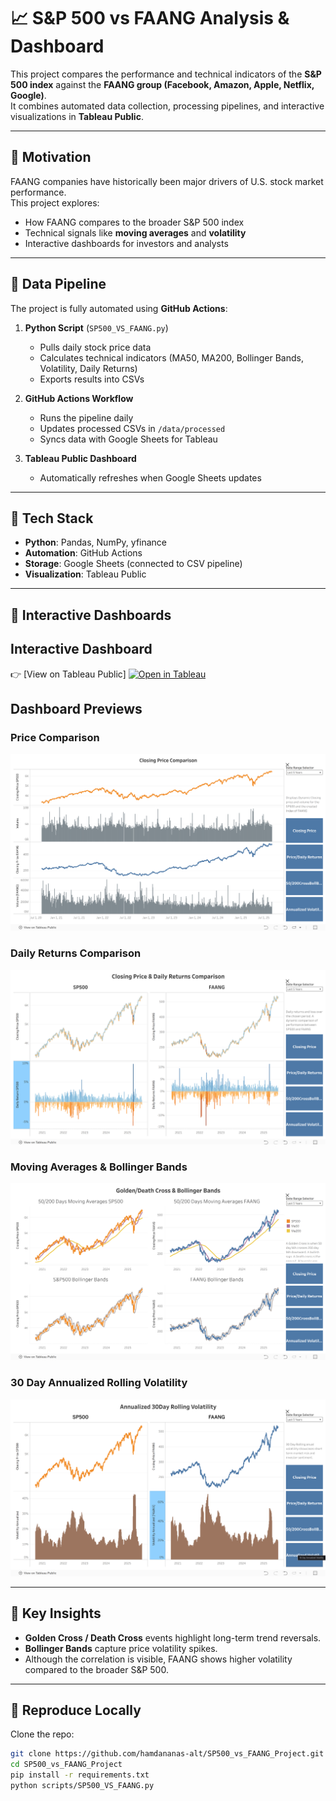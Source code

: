 # 📈 S&P 500 vs FAANG Analysis & Dashboard

This project compares the performance and technical indicators of the **S&P 500 index** against the **FAANG group (Facebook, Amazon, Apple, Netflix, Google)**.  
It combines automated data collection, processing pipelines, and interactive visualizations in **Tableau Public**.

---

## 🔹 Motivation
FAANG companies have historically been major drivers of U.S. stock market performance.  
This project explores:
- How FAANG compares to the broader S&P 500 index
- Technical signals like **moving averages** and **volatility**
- Interactive dashboards for investors and analysts

---

## 🔹 Data Pipeline

The project is fully automated using **GitHub Actions**:

1. **Python Script** (`SP500_VS_FAANG.py`)  
   - Pulls daily stock price data  
   - Calculates technical indicators (MA50, MA200, Bollinger Bands, Volatility, Daily Returns)  
   - Exports results into CSVs  

2. **GitHub Actions Workflow**  
   - Runs the pipeline daily  
   - Updates processed CSVs in `/data/processed`  
   - Syncs data with Google Sheets for Tableau  

3. **Tableau Public Dashboard**  
   - Automatically refreshes when Google Sheets updates  

---

## 🔹 Tech Stack
- **Python**: Pandas, NumPy, yfinance  
- **Automation**: GitHub Actions  
- **Storage**: Google Sheets (connected to CSV pipeline)  
- **Visualization**: Tableau Public  

---

## 🔹 Interactive Dashboards

## Interactive Dashboard

👉 [View on Tableau Public]
[![Open in Tableau](https://img.shields.io/badge/Tableau-Dashboard-blue?logo=tableau)](https://public.tableau.com/views/SP500vsFAANG_17568134555740/ClosingPrice?:language=en-US&:sid=&:redirect=auth&:display_count=n&:origin=viz_share_link)


## Dashboard Previews

### Price Comparison
![Price Comparison](docs/dashboard_screenshots/PriceComparison.png)

### Daily Returns Comparison
![Daily Returns](docs/dashboard_screenshots/DailyReturnsComparison.png)

### Moving Averages & Bollinger Bands
![Moving Averages & Bollinger Bands](docs/dashboard_screenshots/50_200MA_BollingerBandsComparison.png)

### 30 Day Annualized Rolling Volatility
![Rolling Volatility](docs/dashboard_screenshots/30DAnnualizedVolatilityComparison.png)

---

## 🔹 Key Insights
- **Golden Cross / Death Cross** events highlight long-term trend reversals.  
- **Bollinger Bands** capture price volatility spikes.  
- Although the correlation is visible, FAANG shows higher volatility compared to the broader S&P 500.  

---

## 🔹 Reproduce Locally

Clone the repo:
```bash
git clone https://github.com/hamdananas-alt/SP500_vs_FAANG_Project.git
cd SP500_vs_FAANG_Project
pip install -r requirements.txt
python scripts/SP500_VS_FAANG.py
